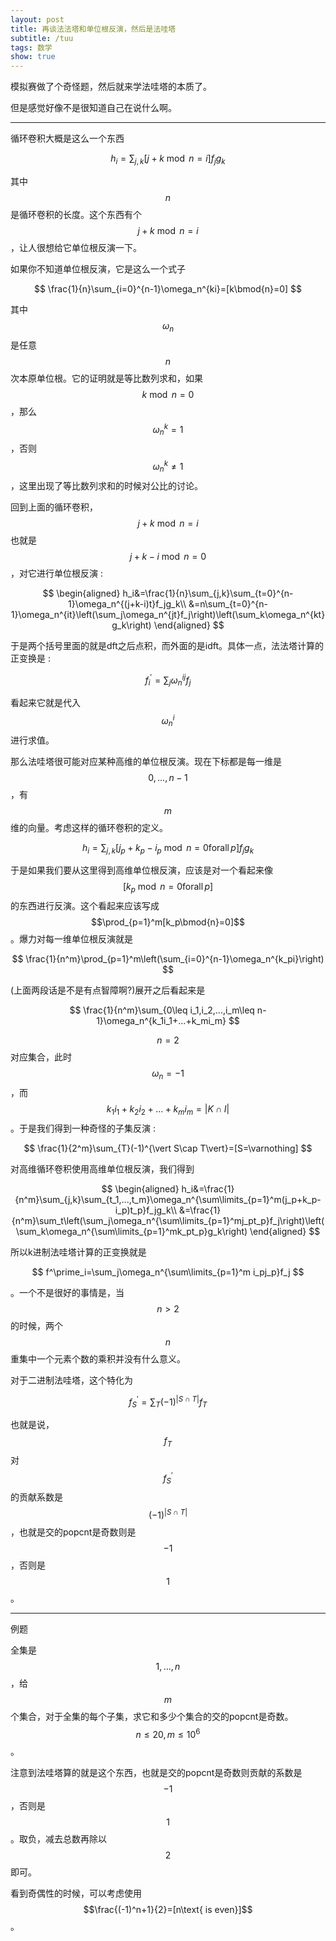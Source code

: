```yaml
---
layout: post
title: 再谈法法塔和单位根反演，然后是法哇塔
subtitle: /tuu
tags: 数学
show: true
---
```


模拟赛做了个奇怪题，然后就来学法哇塔的本质了。

但是感觉好像不是很知道自己在说什么啊。

-----

循环卷积大概是这么一个东西

$$
h_i=\sum_{j,k}[j+k\bmod{n}=i]f_jg_k
$$

其中$$n$$是循环卷积的长度。这个东西有个$$j+k\bmod{n}=i$$，让人很想给它单位根反演一下。

如果你不知道单位根反演，它是这么一个式子

$$
\frac{1}{n}\sum_{i=0}^{n-1}\omega_n^{ki}=[k\bmod{n}=0]
$$

其中$$\omega_n$$是任意$$n$$次本原单位根。它的证明就是等比数列求和，如果$$k\bmod{n}=0$$，那么$$\omega_n^k=1$$，否则$$\omega_n^k\neq 1$$，这里出现了等比数列求和的时候对公比的讨论。

回到上面的循环卷积，$$j+k\bmod{n}=i$$也就是$$j+k-i\bmod{n}=0$$，对它进行单位根反演 : 

$$
\begin{aligned}
h_i&=\frac{1}{n}\sum_{j,k}\sum_{t=0}^{n-1}\omega_n^{(j+k-i)t}f_jg_k\\
&=n\sum_{t=0}^{n-1}\omega_n^{it}\left(\sum_j\omega_n^{jt}f_j\right)\left(\sum_k\omega_n^{kt}g_k\right)
\end{aligned}
$$

于是两个括号里面的就是dft之后点积，而外面的是idft。具体一点，法法塔计算的正变换是 : 

$$
f^\prime_i=\sum_j\omega_n^{ij}f_j
$$

看起来它就是代入$$\omega_n^i$$进行求值。

那么法哇塔很可能对应某种高维的单位根反演。现在下标都是每一维是$$0,...,n-1$$，有$$m$$维的向量。考虑这样的循环卷积的定义。

$$
h_i=\sum_{j,k}[j_p+k_p-i_p\bmod{n}=0\operatorname{forall}p]f_jg_k
$$

于是如果我们要从这里得到高维单位根反演，应该是对一个看起来像$$[k_p\bmod{n}=0\operatorname{forall}p]$$的东西进行反演。这个看起来应该写成$$\prod_{p=1}^m[k_p\bmod{n}=0]$$。爆力对每一维单位根反演就是

$$
\frac{1}{n^m}\prod_{p=1}^m\left(\sum_{i=0}^{n-1}\omega_n^{k_pi}\right)
$$

(上面两段话是不是有点智障啊?)展开之后看起来是

$$
\frac{1}{n^m}\sum_{0\leq i_1,i_2,...,i_m\leq n-1}\omega_n^{k_1i_1+...+k_mi_m}
$$

$$n=2$$对应集合，此时$$\omega_n=-1$$，而$$k_1i_1+k_2i_2+...+k_mi_m=\vert K\cap I\vert$$。于是我们得到一种奇怪的子集反演 : 

$$
\frac{1}{2^m}\sum_{T}(-1)^{\vert S\cap T\vert}=[S=\varnothing]
$$

对高维循环卷积使用高维单位根反演，我们得到

$$
\begin{aligned}
h_i&=\frac{1}{n^m}\sum_{j,k}\sum_{t_1,...,t_m}\omega_n^{\sum\limits_{p=1}^m(j_p+k_p-i_p)t_p}f_jg_k\\
&=\frac{1}{n^m}\sum_t\left(\sum_j\omega_n^{\sum\limits_{p=1}^mj_pt_p}f_j\right)\left(\sum_k\omega_n^{\sum\limits_{p=1}^mk_pt_p}g_k\right)
\end{aligned}
$$

所以k进制法哇塔计算的正变换就是

$$
f^\prime_i=\sum_j\omega_n^{\sum\limits_{p=1}^m i_pj_p}f_j
$$

。一个不是很好的事情是，当$$n>2$$的时候，两个$$n$$重集中一个元素个数的乘积并没有什么意义。


对于二进制法哇塔，这个特化为

$$
f^\prime_S=\sum_T(-1)^{\vert S\cap T\vert}f_T
$$

也就是说，$$f_T$$对$$f^\prime_S$$的贡献系数是$$(-1)^{\vert S\cap T\vert}$$，也就是交的popcnt是奇数则是$$-1$$，否则是$$1$$。

-----

例题

全集是$$1,...,n$$，给$$m$$个集合，对于全集的每个子集，求它和多少个集合的交的popcnt是奇数。$$n\leq 20,m\leq 10^6$$。

注意到法哇塔算的就是这个东西，也就是交的popcnt是奇数则贡献的系数是$$-1$$，否则是$$1$$。取负，减去总数再除以$$2$$即可。

看到奇偶性的时候，可以考虑使用$$\frac{(-1)^n+1}{2}=[n\text{ is even}]$$。
